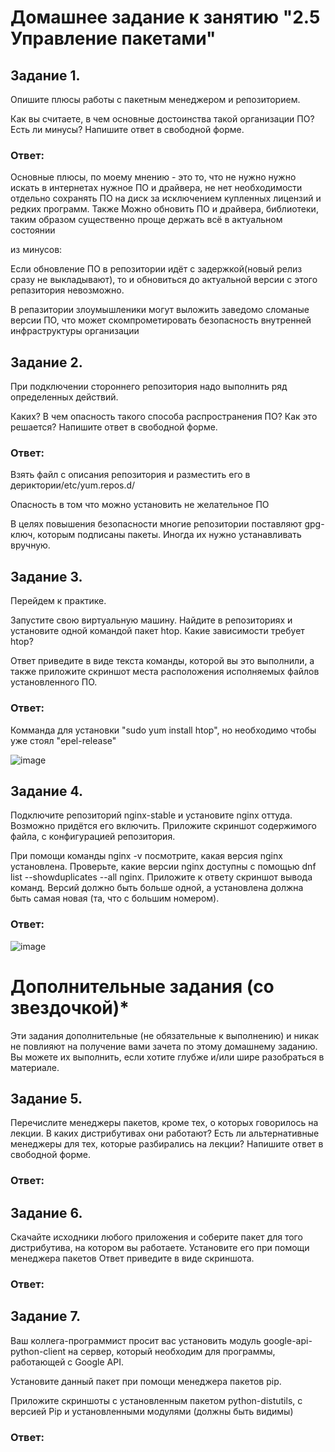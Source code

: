 # Домашнее задание к занятию "2.5 Управление пакетами"

## Задание 1.
Опишите плюсы работы с пакетным менеджером и репозиторием.

Как вы считаете, в чем основные достоинства такой организации ПО?
Есть ли минусы?
Напишите ответ в свободной форме.

### Ответ:

Основные плюсы, по моему мнению - это то, что не нужно нужно искать в интернетах нужное ПО и драйвера, не нет необходимости отдельно сохранять ПО на диск за исключением купленных лицензий и редких программ. 
Также Можно обновить ПО и драйвера, библиотеки, таким образом существенно проще держать всё в актуальном состоянии

из минусов: 

Если обновление ПО в репозитории идёт с задержкой(новый релиз сразу не выкладывают), то и обновиться до актуальной версии с этого репазитория невозможно.

В репазитории злоумышленики могут выложить заведомо сломаные версии ПО, что может скомпрометировать безопасность внутренней инфраструктуры организации

## Задание 2.
При подключении стороннего репозитория надо выполнить ряд определенных действий.

Каких?
В чем опасность такого способа распространения ПО?
Как это решается?
Напишите ответ в свободной форме.

### Ответ:

Взять файл с описания репозитория и разместить его в дериктории/etc/yum.repos.d/

Опасность в том что можно установить не желательное ПО 

В целях повышения безопасности многие репозитории поставляют gpg-ключ, которым подписаны пакеты. Иногда их нужно устанавливать вручную.

## Задание 3.
Перейдем к практике.

Запустите свою виртуальную машину.
Найдите в репозиториях и установите одной командой пакет htop.
Какие зависимости требует htop?

Ответ приведите в виде текста команды, которой вы это выполнили, а также приложите скриншот места расположения исполняемых файлов установленного ПО.

### Ответ:

Комманда для установки "sudo yum install htop", но необходимо чтобы уже стоял "epel-release"

![image](https://user-images.githubusercontent.com/121933872/211489765-8b9d8f54-3d0d-4d63-a0b7-bc3d2ffcea9a.png)


## Задание 4.
Подключите репозиторий nginx-stable и установите nginx оттуда. Возможно придётся его включить.
Приложите скриншот содержимого файла, с конфигурацией репозитория.

При помощи команды nginx -v посмотрите, какая версия nginx установлена. Проверьте, какие версии nginx доступны с помощью dnf list --showduplicates --all nginx.
Приложите к ответу скриншот вывода команд. Версий должно быть больше одной, а установлена должна быть самая новая (та, что с большим номером).

### Ответ:



![image](https://user-images.githubusercontent.com/121933872/211545603-b30630d2-c36f-482d-b9d5-4b71e6a89751.png)


# Дополнительные задания (со звездочкой)*

Эти задания дополнительные (не обязательные к выполнению) и никак не повлияют на получение вами зачета по этому домашнему заданию. Вы можете их выполнить, если хотите глубже и/или шире разобраться в материале.

## Задание 5.
Перечислите менеджеры пакетов, кроме тех, о которых говорилось на лекции. В каких дистрибутивах они работают?
Есть ли альтернативные менеджеры для тех, которые разбирались на лекции?
Напишите ответ в свободной форме.

### Ответ:

## Задание 6.
Скачайте исходники любого приложения и соберите пакет для того дистрибутива, на котором вы работаете.
Установите его при помощи менеджера пакетов
Ответ приведите в виде скриншота.

### Ответ:

## Задание 7.
Ваш коллега-программист просит вас установить модуль google-api-python-client на сервер, который необходим для программы, работающей с Google API.

Установите данный пакет при помощи менеджера пакетов pip.

Приложите скриншоты с установленным пакетом python-distutils, с версией Pip и установленными модулями (должны быть видимы)

### Ответ:
